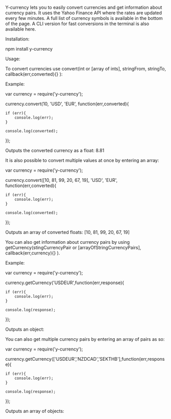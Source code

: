 Y-currency lets you to easily convert currencies and get information about currency pairs. It uses the Yahoo Finance API where the rates are updated every few minutes. A full list of currency symbols is available in the bottom of the page. A CLI version for fast conversions in the terminal is also available here.

Installation:

npm install y-currency

Usage:

To convert currencies use convert(int or [array of ints], stringFrom, stringTo, callback(err,converted){} ):

Example:

var currency = require('y-currency');

currency.convert(10, 'USD', 'EUR', function(err,converted){
	
	if (err){
		console.log(err);
	}

	console.log(converted);
});

Outputs the converted currency as a float: 8.81

It is also possible to convert multiple values at once by entering an array:

var currency = require('y-currency');

currency.convert([10, 81, 99, 20, 67, 19], 'USD', 'EUR', function(err,converted){
	
	if (err){
		console.log(err);
	}

	console.log(converted);
});

Outputs an array of converted floats: [10, 81, 99, 20, 67, 19]


You can also get information about currency pairs by using getCurrency(stingCurrencyPair or [arrayOfStringCurrencyPairs], callback(err,currency){} ).

Example:

var currency = require('y-currency');

currency.getCurrency('USDEUR',function(err,response){

	if (err){
		console.log(err);
	}

	console.log(response);

});

Outputs an object:

You can also get multiple currency pairs by entering an array of pairs as so: 

var currency = require('y-currency');

currency.getCurrency(['USDEUR','NZDCAD','SEKTHB'],function(err,response){

	if (err){
		console.log(err);
	}

	console.log(response);

});

Outputs an array of objects:
